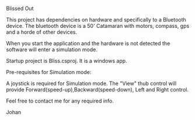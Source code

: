 Blissed Out

This project has dependencies on hardware and specifically to a Bluetooth device.
The bluetooth device is a 50' Catamaran with motors, compass, gps and a horde of other devices.

When you start the application and the hardware is not detected the software will enter a simulation mode.

Startup project is Bliss.csproj. It is a windows app.

Pre-requisites for Simulation mode:

A joystick is required for Simulation mode. The "View" thub control will provide Forward(speed-up),Backward(speed-down), Left and Right control.

Feel free to  contact me for any required info.

Johan
